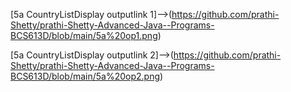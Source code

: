 [5a CountryListDisplay outputlink 1]-->(https://github.com/prathi-Shetty/prathi-Shetty-Advanced-Java--Programs-BCS613D/blob/main/5a%20op1.png)

[5a CountryListDisplay outputlink 2]-->(https://github.com/prathi-Shetty/prathi-Shetty-Advanced-Java--Programs-BCS613D/blob/main/5a%20op2.png)
